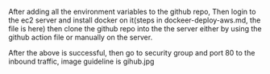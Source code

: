 After adding all the environment variables to the github repo,
Then login to the ec2 server and install docker on it(steps in dockeer-deploy-aws.md, the file is here)
then clone the github repo into the the server either by using the github action file or manually on the server.

After the above is successful, then go to security group and port 80 to the inbound traffic, image guideline is gihub.jpg

